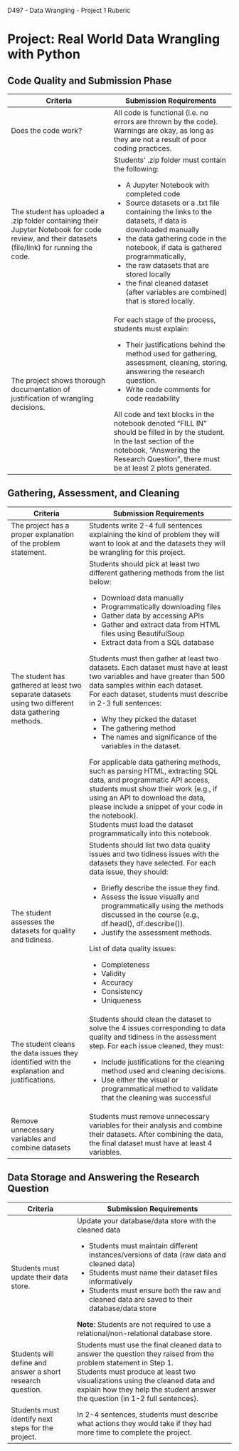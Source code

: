 D497 - Data Wrangling - Project 1 Ruberic

# Project: Real World Data Wrangling with Python

## Code Quality and Submission Phase

| Criteria	| Submission Requirements |
|--------|---------|
| Does the code work? | All code is functional (i.e. no errors are thrown by the code). Warnings are okay, as long as they are not a result of poor coding practices. |
| The student has uploaded a .zip folder containing their Jupyter Notebook for code review, and their datasets (file/link) for running the code. | Students’ .zip folder must contain the following: <ul><li> A Jupyter Notebook with completed code </li><li>Source datasets or a .txt file containing the links to the datasets, if data is downloaded manually</li><li>the data gathering code in the notebook, if data is gathered programmatically, </li><li>the raw datasets that are stored locally</li><li> the final cleaned dataset (after variables are combined) that is stored locally.</li></ul> |
|  The project shows thorough documentation of justification of wrangling decisions. | For each stage of the process, students must explain: <ul><li>Their justifications behind the method used for gathering, assessment, cleaning, storing, answering the research question.</li><li>Write code comments for code readability</li></ul> All code and text blocks in the notebook denoted “FILL IN” should be filled in by the student. <br />In the last section of the notebook, “Answering the Research Question”, there must be at least 2 plots generated. |


## Gathering, Assessment, and Cleaning

| Criteria	| Submission Requirements 
|--------|---------|
| The project has a proper explanation of the problem statement. | Students write 2-4 full sentences explaining the kind of problem they will want to look at and the datasets they will be wrangling for this project. |
| The student has gathered at least two separate datasets using two different data gathering methods. |  Students should pick at least two different gathering methods from the list below: <ul><li>Download data manually</li><li>Programmatically downloading files</li><li>Gather data by accessing APIs</li><li>Gather and extract data from HTML files using BeautifulSoup</li><li>Extract data from a SQL database</li></ul>Students must then gather at least two datasets. Each dataset must have at least two variables and have greater than 500 data samples within each dataset.<br />For each dataset, students must describe in 2-3 full sentences:<ul><li>Why they picked the dataset</li><li>The gathering method</li><li>The names and significance of the variables in the dataset.</li></ul> For applicable data gathering methods, such as parsing HTML, extracting SQL data, and programmatic API access, students must show their work (e.g., if using an API to download the data, please include a snippet of your code in the notebook). <br /> Students must load the dataset programmatically into this notebook. |
| The student assesses the datasets for quality and tidiness. | Students should list two data quality issues and two tidiness issues with the datasets they have selected. For each data issue, they should: <ul><li>Briefly describe the issue they find.</li><li>Assess the issue visually and programmatically using the methods discussed in the course (e.g., df.head(), df.describe()).</li><li>Justify the assessment methods.</li></ul>List of data quality issues: <ul><li>Completeness</li><li> Validity</li><li> Accuracy</li><li> Consistency</li><li> Uniqueness</li></ul>|
| The student cleans the data issues they identified with the explanation and justifications. | Students should clean the dataset to solve the 4 issues corresponding to data quality and tidiness in the assessment step. For each issue cleaned, they must: <ul><li>Include justifications for the cleaning method used and cleaning decisions. </li><li>Use either the visual or programmatical method to validate that the cleaning was successful </li></ul>|
| Remove unnecessary variables and combine datasets | Students must remove unnecessary variables for their analysis and combine their datasets. After combining the data, the final dataset must have at least 4 variables. | 

## Data Storage and Answering the Research Question

| Criteria	| Submission Requirements 
|--------|---------|
|Students must update their data store. | Update your database/data store with the cleaned data <ul><li>Students must maintain different instances/versions of data (raw data and cleaned data)</li><li>Students must name their dataset files informatively</li><li>Students must ensure both the raw and cleaned data are saved to their database/data store </li></ul>**Note**: Students are not required to use a relational/non-relational database store. |
| Students will define and answer a short research question. | Students must use the final cleaned data to answer the question they raised from the problem statement in Step 1. <br />Students must produce at least two visualizations using the cleaned data and explain how they help the student answer the question (in 1-2 full sentences). | 
| Students must identify next steps for the project. | In 2-4 sentences, students must describe what actions they would take if they had more time to complete the project.| 
